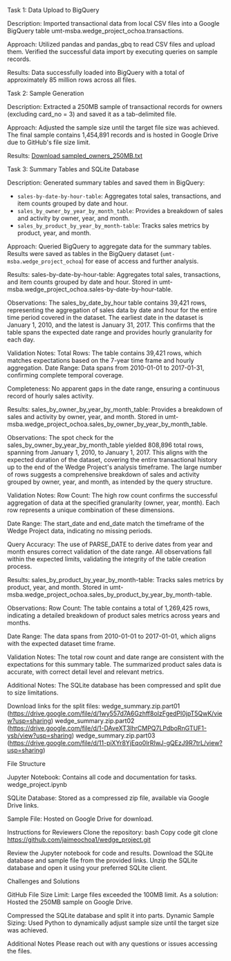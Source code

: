 Task 1: Data Upload to BigQuery

Description: Imported transactional data from local CSV files into a Google BigQuery table umt-msba.wedge_project_ochoa.transactions.

Approach: Utilized pandas and pandas_gbq to read CSV files and upload them.
Verified the successful data import by executing queries on sample records.

Results: Data successfully loaded into BigQuery with a total of approximately 85 million rows across all files.


Task 2: Sample Generation

Description: Extracted a 250MB sample of transactional records for owners (excluding card_no = 3) and saved it as a tab-delimited file.

Approach: Adjusted the sample size until the target file size was achieved.
The final sample contains 1,454,891 records and is hosted in Google Drive due to GitHub's file size limit.

Results: [Download sampled_owners_250MB.txt](https://drive.google.com/file/d/1u9yqHtiYTzSKQQbPErYPoHtsHtvSlx7P/view?usp=sharing)


Task 3: Summary Tables and SQLite Database

Description: Generated summary tables and saved them in BigQuery:
- `sales-by-date-by-hour-table`: Aggregates total sales, transactions, and item counts grouped by date and hour.
- `sales_by_owner_by_year_by_month_table`: Provides a breakdown of sales and activity by owner, year, and month.
- `sales_by_product_by_year_by_month-table`: Tracks sales metrics by product, year, and month.


Approach: Queried BigQuery to aggregate data for the summary tables. Results were saved as tables in the BigQuery dataset (`umt-msba.wedge_project_ochoa`) for ease of access and further analysis.

Results:
sales-by-date-by-hour-table: Aggregates total sales, transactions, and item counts grouped by date and hour. Stored in umt-msba.wedge_project_ochoa.sales-by-date-by-hour-table.

Observations: The sales_by_date_by_hour table contains 39,421 rows, representing the aggregation of sales data by date and hour for the entire time period covered in the dataset. The earliest date in the dataset is January 1, 2010, and the latest is January 31, 2017. This confirms that the table spans the expected date range and provides hourly granularity for each day.

Validation Notes:
Total Rows: The table contains 39,421 rows, which matches expectations based on the 7-year time frame and hourly aggregation.
Date Range: Data spans from 2010-01-01 to 2017-01-31, confirming complete temporal coverage.

Completeness: No apparent gaps in the date range, ensuring a continuous record of hourly sales activity.

Results:
sales_by_owner_by_year_by_month_table: Provides a breakdown of sales and activity by owner, year, and month. Stored in umt-msba.wedge_project_ochoa.sales_by_owner_by_year_by_month_table.

Observations: The spot check for the sales_by_owner_by_year_by_month_table yielded 808,896 total rows, spanning from January 1, 2010, to January 1, 2017. This aligns with the expected duration of the dataset, covering the entire transactional history up to the end of the Wedge Project's analysis timeframe. The large number of rows suggests a comprehensive breakdown of sales and activity grouped by owner, year, and month, as intended by the query structure.

Validation Notes: 
Row Count: The high row count confirms the successful aggregation of data at the specified granularity (owner, year, month). Each row represents a unique combination of these dimensions.

Date Range: The start_date and end_date match the timeframe of the Wedge Project data, indicating no missing periods.

Query Accuracy: The use of PARSE_DATE to derive dates from year and month ensures correct validation of the date range. All observations fall within the expected limits, validating the integrity of the table creation process.

Results:
sales_by_product_by_year_by_month-table: Tracks sales metrics by product, year, and month. Stored in umt-msba.wedge_project_ochoa.sales_by_product_by_year_by_month-table.

Observations: Row Count: The table contains a total of 1,269,425 rows, indicating a detailed breakdown of product sales metrics across years and months.

Date Range: The data spans from 2010-01-01 to 2017-01-01, which aligns with the expected dataset time frame.

Validation Notes:
The total row count and date range are consistent with the expectations for this summary table.
The summarized product sales data is accurate, with correct detail level and relevant metrics.

Additional Notes: The SQLite database has been compressed and split due to size limitations.

Download links for the split files:
wedge_summary.zip.part01 (https://drive.google.com/file/d/1wy557d7A6Gzhff8oIzFgedPl0jpT5QwK/view?usp=sharing)
wedge_summary.zip.part02 (https://drive.google.com/file/d/1-DAveXT3lhrCMPQ7LPdboRnGTUF1-ysb/view?usp=sharing)
wedge_summary.zip.part03 (https://drive.google.com/file/d/11-piXYr8YjEqo0lrRIwJ-gQEzJ9R7trL/view?usp=sharing)

File Structure

Jupyter Notebook: Contains all code and documentation for tasks.
wedge_project.ipynb

SQLite Database: Stored as a compressed zip file, available via Google Drive links.

Sample File: Hosted on Google Drive for download.

Instructions for Reviewers
Clone the repository:
bash
Copy code
git clone https://github.com/jaimeochoa1/wedge_project.git

Review the Jupyter notebook for code and results.
Download the SQLite database and sample file from the provided links.
Unzip the SQLite database and open it using your preferred SQLite client.

Challenges and Solutions

GitHub File Size Limit: Large files exceeded the 100MB limit. 
As a solution: Hosted the 250MB sample on Google Drive.

Compressed the SQLite database and split it into parts.
Dynamic Sample Sizing: Used Python to dynamically adjust sample size until the target size was achieved.

Additional Notes
Please reach out with any questions or issues accessing the files.



